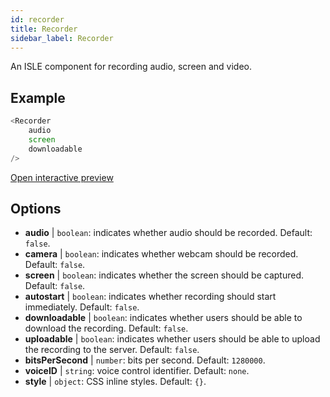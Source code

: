 ```yaml
---
id: recorder 
title: Recorder
sidebar_label: Recorder
---
```


An ISLE component for recording audio, screen and video.

## Example

``` js
<Recorder 
    audio
    screen
    downloadable
/>
``` 

[Open interactive preview](https://isle.heinz.cmu.edu/components/recorder/)

## Options

* __audio__ | `boolean`: indicates whether audio should be recorded. Default: `false`.
* __camera__ | `boolean`: indicates whether webcam should be recorded. Default: `false`.
* __screen__ | `boolean`: indicates whether the screen should be captured. Default: `false`.
* __autostart__ | `boolean`: indicates whether recording should start immediately. Default: `false`.
* __downloadable__ | `boolean`: indicates whether users should be able to download the recording. Default: `false`.
* __uploadable__ | `boolean`: indicates whether users should be able to upload the recording to the server. Default: `false`.
* __bitsPerSecond__ | `number`: bits per second. Default: `1280000`.
* __voiceID__ | `string`: voice control identifier. Default: `none`.
* __style__ | `object`: CSS inline styles. Default: `{}`.
